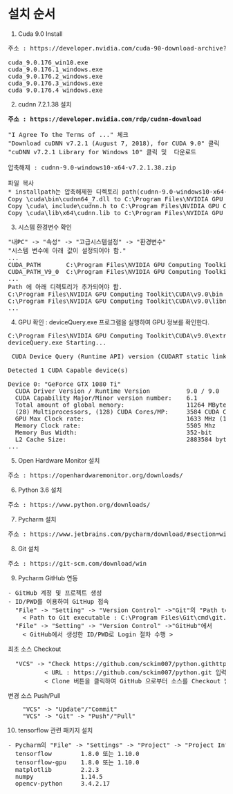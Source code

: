 # 설치 순서 #
1. Cuda 9.0 Install
<pre>
주소 : https://developer.nvidia.com/cuda-90-download-archive?target_os=Windows&target_arch=x86_64&target_version=10&target_type=exelocal

cuda_9.0.176_win10.exe		<Base Package>
cuda_9.0.176.1_windows.exe	<Patch Package>
cuda_9.0.176.2_windows.exe	<Patch Package>
cuda_9.0.176.3_windows.exe	<Patch Package>
cuda_9.0.176.4_windows.exe	<Patch Package>
</pre>

2. cudnn 7.2.1.38 설치
<pre>
<b>주소 : https://developer.nvidia.com/rdp/cudnn-download</b>

"I Agree To the Terms of ..." 체크
"Download cuDNN v7.2.1 (August 7, 2018), for CUDA 9.0" 클릭
"cuDNN v7.2.1 Library for Windows 10" 클릭 및  다운로드

압축해제 : cudnn-9.0-windows10-x64-v7.2.1.38.zip

파일 복사
* installpath는 압축해제한 디렉토리 path(cudnn-9.0-windows10-x64-v7.2.1.38)
Copy <installpath>\cuda\bin\cudnn64_7.dll to C:\Program Files\NVIDIA GPU Computing Toolkit\CUDA\v9.0\bin.
Copy <installpath>\cuda\ include\cudnn.h to C:\Program Files\NVIDIA GPU Computing Toolkit\CUDA\v9.0\include.
Copy <installpath>\cuda\lib\x64\cudnn.lib to C:\Program Files\NVIDIA GPU Computing Toolkit\CUDA\v9.0\lib\x64.
</pre>

3. 시스템 환경변수 확인
<pre>
"내PC" -> "속성" -> "고급시스템설정" -> "환경변수"
"시스템 변수에 아래 값이 설정되어야 함."
...
CUDA_PATH 		C:\Program Files\NVIDIA GPU Computing Toolkit\CUDA\v9.0
CUDA_PATH_V9_0	C:\Program Files\NVIDIA GPU Computing Toolkit\CUDA\v9.0
...
Path 에 아래 디렉토리가 추가되어야 함.
C:\Program Files\NVIDIA GPU Computing Toolkit\CUDA\v9.0\bin
C:\Program Files\NVIDIA GPU Computing Toolkit\CUDA\v9.0\libnvvp
...      
</pre>

4. GPU 확인 : deviceQuery.exe 프로그램을 실행하여 GPU 정보를 확인한다.
<pre>
C:\Program Files\NVIDIA GPU Computing Toolkit\CUDA\v9.0\extras\demo_suite>deviceQuery.exe
deviceQuery.exe Starting...

 CUDA Device Query (Runtime API) version (CUDART static linking)

Detected 1 CUDA Capable device(s)

Device 0: "GeForce GTX 1080 Ti"
  CUDA Driver Version / Runtime Version          9.0 / 9.0
  CUDA Capability Major/Minor version number:    6.1
  Total amount of global memory:                 11264 MBytes (11811160064 bytes)
  (28) Multiprocessors, (128) CUDA Cores/MP:     3584 CUDA Cores
  GPU Max Clock rate:                            1633 MHz (1.63 GHz)
  Memory Clock rate:                             5505 Mhz
  Memory Bus Width:                              352-bit
  L2 Cache Size:                                 2883584 bytes
...
</pre>

5. Open Hardware Monitor 설치
<pre>
주소 : https://openhardwaremonitor.org/downloads/
</pre>

6. Python 3.6 설치
<pre>
주소 : https://www.python.org/downloads/
</pre>

7. Pycharm 설치
<pre>
주소 : https://www.jetbrains.com/pycharm/download/#section=windows
</pre>

8. Git 설치
<pre>
주소 : https://git-scm.com/download/win
</pre>

9. Pycharm GitHub 연동
<pre>
- GitHub 계정 및 프로젝트 생성
- ID/PWD를 이용하여 GitHup 접속
  "File" -> "Setting" -> "Version Control" ->"Git"의 "Path to Git executable" 필드에 "git.exe" Path 설정
    < Path to Git executable : C:\Program Files\Git\cmd\git.exe >
  "File" -> "Setting" -> "Version Control" ->"GitHub"에서
    < GitHub에서 생성한 ID/PWD로 Login 절차 수행 >
</pre>

최초 소스 Checkout
<pre>
  "VCS" -> "Check https://github.com/sckim007/python.githttps://github.com/sckim007/python.gitout from version control" -> "Git"에서 
          < URL : https://github.com/sckim007/python.git 입력 후 Test 버튼 클릭>
          < Clone 버튼을 클릭하여 GitHub 으로부터 소스를 Checkout 받는다 >
</pre>

변경 소스 Push/Pull
<pre>
    "VCS" -> "Update"/"Commit"
    "VCS" -> "Git" -> "Push"/"Pull"
</pre>

10. tensorflow 관련 패키지 설치
<pre>
- Pycharm의 "File" -> "Settings" -> "Project" -> "Project Interpreter"에서 설치
  tensorflow 		1.8.0 또는 1.10.0
  tensorflow-gpu 	1.8.0 또는 1.10.0
  matplotlib 		2.2.3
  numpy 		    1.14.5
  opencv-python 	3.4.2.17
</pre>

